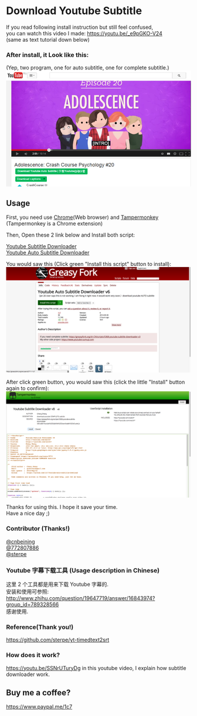 # Download Youtube Subtitle

If you read following install instruction but still feel confused,  
you can watch this video I made: https://youtu.be/_e9pGKO-V24  
(same as text tutorial down below)  

### After install, it Look like this:
(Yep, two program, one for auto subtitle, one for complete subtitle.)
![1](img_for_readme.png)

## Usage
First, you need use [Chrome](https://www.google.com/chrome/browser/)(Web browser) and [Tampermonkey](https://chrome.google.com/webstore/detail/tampermonkey/dhdgffkkebhmkfjojejmpbldmpobfkfo?utm_source=chrome-ntp-icon) (Tampermonkey is a Chrome extension)


Then, Open these 2 link below and Install both script:

[Youtube Subtitle Downloader](https://greasyfork.org/scripts/5368-youtube-subtitle-downloader-v2)<br/>
[Youtube Auto Subtitle Downloader](https://greasyfork.org/scripts/5367-youtube-auto-subtitle-downloader)<br/>

You would saw this (Click green "Install this script" button to install):  
![2](install-1.png)

After click green button, you would saw this (click the little "Install" button again to confirm):  
![3](install.png)

Thanks for using this. I hope it save your time.    
Have a nice day ;)    


### Contributor (Thanks!)
[@cnbeining](https://github.com/cnbeining)    
[@772807886](https://github.com/772807886)   
[@sterpe](https://github.com/sterpe)


### Youtube 字幕下载工具  (Usage description in Chinese)

这里 2 个工具都是用来下载 Youtube 字幕的.  
安装和使用可参照:
http://www.zhihu.com/question/19647719/answer/16843974?group_id=789328566  
感谢使用.

### Reference(Thank you!)  
https://github.com/sterpe/yt-timedtext2srt

### How does it work?
https://youtu.be/SSNrUTuryDg
in this youtube video, I explain how subtitle downloader work.


## Buy me a coffee? 
https://www.paypal.me/1c7
